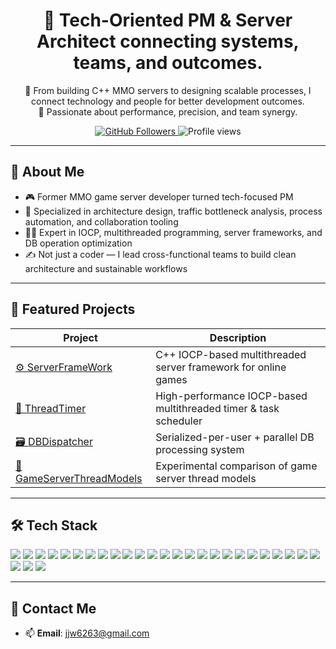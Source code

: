 <!-- GitHub Profile README for https://github.com/beckhamRealMadrid -->

<h1 align="center">👋 Tech-Oriented PM & Server Architect connecting systems, teams, and outcomes.</h1>

<p align="center">
🧠 From building C++ MMO servers to designing scalable processes, I connect technology and people for better development outcomes.<br>
🚀 Passionate about performance, precision, and team synergy.
</p>

<p align="center">
  <a href="https://github.com/beckhamRealMadrid">
    <img src="https://img.shields.io/github/followers/beckhamRealMadrid?label=Follow&style=social" alt="GitHub Followers">
  </a>
  <img src="https://komarev.com/ghpvc/?username=beckhamRealMadrid&style=flat-square&color=blue" alt="Profile views" />
</p>

---

## 🧩 About Me

- 🎮 Former MMO game server developer turned tech-focused PM  
- 🧠 Specialized in architecture design, traffic bottleneck analysis, process automation, and collaboration tooling  
- 👨‍💻 Expert in IOCP, multithreaded programming, server frameworks, and DB operation optimization  
- ✍️ Not just a coder — I lead cross-functional teams to build clean architecture and sustainable workflows  

---

## 🚀 Featured Projects

| Project | Description |
|--------|-------------|
| [⚙️ ServerFrameWork](https://github.com/beckhamRealMadrid/ServerFrameWork) | C++ IOCP-based multithreaded server framework for online games |
| [🧵 ThreadTimer](https://github.com/beckhamRealMadrid/ThreadTimer) | High-performance IOCP-based multithreaded timer & task scheduler |
| [🗃️ DBDispatcher](https://github.com/beckhamRealMadrid/DBDispatcher) | Serialized-per-user + parallel DB processing system |
| [🧪 GameServerThreadModels](https://github.com/beckhamRealMadrid/GameServerThreadModels) | Experimental comparison of game server thread models |

---

## 🛠️ Tech Stack

<p align="left">
  <!-- Language / DB -->
  <img src="https://img.shields.io/badge/C++-00599C?style=for-the-badge&logo=c%2B%2B&logoColor=white" />
  <img src="https://img.shields.io/badge/C%23-239120?style=for-the-badge&logo=c-sharp&logoColor=white" />
  <img src="https://img.shields.io/badge/PHP-777BB4?style=for-the-badge&logo=php&logoColor=white" />
  <img src="https://img.shields.io/badge/MS SQL-CC2927?style=for-the-badge&logo=microsoft-sql-server&logoColor=white" />
  <img src="https://img.shields.io/badge/SSMS-CC2927?style=for-the-badge&logo=microsoft-sql-server&logoColor=white" />
  <img src="https://img.shields.io/badge/MySQL-4479A1?style=for-the-badge&logo=mysql&logoColor=white" />
  <img src="https://img.shields.io/badge/Redis-DC382D?style=for-the-badge&logo=redis&logoColor=white" />
  <img src="https://img.shields.io/badge/Boost-00599C?style=for-the-badge&logo=boost&logoColor=white" />
  <img src="https://img.shields.io/badge/MFC-0078D7?style=for-the-badge&logo=windows&logoColor=white" />

  <!-- Framework / Platform -->
  <img src="https://img.shields.io/badge/ASP.NET-512BD4?style=for-the-badge&logo=dotnet&logoColor=white" />

  <!-- DevOps / Infra / Logging -->
  <img src="https://img.shields.io/badge/Docker-2496ED?style=for-the-badge&logo=docker&logoColor=white" />
  <img src="https://img.shields.io/badge/Nginx-009639?style=for-the-badge&logo=nginx&logoColor=white" />
  <img src="https://img.shields.io/badge/Jenkins-D24939?style=for-the-badge&logo=jenkins&logoColor=white" />
  <img src="https://img.shields.io/badge/New Relic-008C99?style=for-the-badge&logo=newrelic&logoColor=white" />
  <img src="https://img.shields.io/badge/Fluentd-0E83C8?style=for-the-badge&logo=fluentd&logoColor=white" />
  <img src="https://img.shields.io/badge/Elasticsearch-005571?style=for-the-badge&logo=elasticsearch&logoColor=white" />
  <img src="https://img.shields.io/badge/Kibana-E8478B?style=for-the-badge&logo=kibana&logoColor=white" />

  <!-- IDE / Editor -->
  <img src="https://img.shields.io/badge/Visual%20Studio-5C2D91?style=for-the-badge&logo=visualstudio&logoColor=white" />
  <img src="https://img.shields.io/badge/VS%20Code-007ACC?style=for-the-badge&logo=visualstudiocode&logoColor=white" />
  <img src="https://img.shields.io/badge/Rider-000000?style=for-the-badge&logo=jetbrains&logoColor=white" />

  <!-- Collaboration / API Test -->
  <img src="https://img.shields.io/badge/Git-F05032?style=for-the-badge&logo=git&logoColor=white" />
  <img src="https://img.shields.io/badge/SVN-809CC9?style=for-the-badge&logo=subversion&logoColor=white" />
  <img src="https://img.shields.io/badge/JIRA-0052CC?style=for-the-badge&logo=jira&logoColor=white" />
  <img src="https://img.shields.io/badge/Redmine-B32024?style=for-the-badge&logo=redmine&logoColor=white" />
  <img src="https://img.shields.io/badge/MantisBT-01A982?style=for-the-badge&logo=mantis&logoColor=white" />
  <img src="https://img.shields.io/badge/Confluence-172B4D?style=for-the-badge&logo=confluence&logoColor=white" />
  <img src="https://img.shields.io/badge/Notion-000000?style=for-the-badge&logo=notion&logoColor=white" />
  <img src="https://img.shields.io/badge/Postman-FF6C37?style=for-the-badge&logo=postman&logoColor=white" />
</p>

---

## 🤝 Contact Me

- 📫 **Email**: jjw6263@gmail.com  
